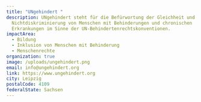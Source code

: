 ```yaml
---
title: "UNgehindert "
description: UNgehindert steht für die Befürwortung der Gleichheit und
  Nichtdiskriminierung von Menschen mit Behinderungen und chronischen
  Erkrankungen im Sinne der UN-Behindertenrechtskonventionen.
impactArea:
  - Bildung
  - Inklusion von Menschen mit Behinderung
  - Menschenrechte
organization: true
image: /uploads/ungehindert.png
email: info@ungehindert.org
link: https://www.ungehindert.org
city: Leipzig
postalCode: 4109
federalState: Sachsen
---
```

